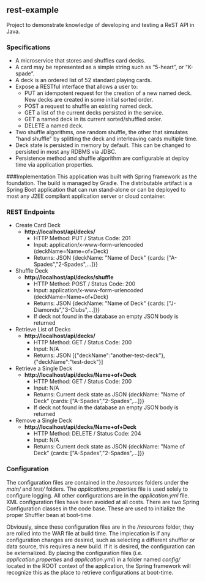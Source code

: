 ## rest-example  #
Project to demonstrate knowledge of developing and testing a ReST API in Java.

### Specifications
- A microservice that stores and shuffles card decks.
- A card may be represented as a simple string such as “5-heart”, or “K-spade”.
- A deck is an ordered list of 52 standard playing cards.
- Expose a RESTful interface that allows a user to:
	- PUT an idempotent request for the creation of a new named deck.  New decks are created in some initial sorted order.
	- POST a request to shuffle an existing named deck.
	- GET a list of the current decks persisted in the service.
	- GET a named deck in its current sorted/shuffled order.
	- DELETE a named deck.
- Two shuffle algorithms, one random shuffle, the other that simulates "hand shuffle" by splitting the deck and interleaving cards multiple time.
- Deck state is persisted in memory by default. This can be changed to persisted in most any RDBMS via JDBC.
- Persistence method and shuffle algorithm are configurable at deploy time via application properties.  

###Implementation
This application was built with Spring framework as the foundation. The build is managed by Gradle. The distributable artifact is a Spring Boot application that can run stand-alone or can be deployed to most any J2EE compliant application server or cloud container.

### REST Endpoints

- Create Card Deck 
	- **http://localhost/api/decks/**		
		- HTTP Method: PUT / Status Code: 201
		- Input: application/x-www-form-urlencoded (deckName=Name+of+Deck)
		- Returns: JSON {deckName: "Name of Deck" {cards: ["A-Spades","2-Spades",...]}}
- Shuffle Deck
	- **http://localhost/api/decks/shuffle**  
		- HTTP Method: POST / Status Code: 200
		- Input: application/x-www-form-urlencoded (deckName=Name+of+Deck)
		- Returns: JSON {deckName: "Name of Deck" {cards: ["J-Diamonds","3-Clubs",...]}}
		- If deck not found in the database an empty JSON body is returned 
- Retrieve List of Decks
	- **http://localhost/api/decks/**		
		- HTTP Method: GET / Status Code: 200
		- Input: N/A
		- Returns: JSON [{"deckName":"another-test-deck"},{"deckName":"test-deck"}]
- Retrieve a Single Deck
	- **http://localhost/api/decks/Name+of+Deck**		
		- HTTP Method: GET / Status Code: 200
		- Input: N/A
		- Returns: Current deck state as JSON {deckName: "Name of Deck" {cards: ["A-Spades","2-Spades",...]}}
		- If deck not found in the database an empty JSON body is returned 
- Remove a Single Deck
	- **http://localhost/api/decks/Name+of+Deck**		
		- HTTP Method: DELETE / Status Code: 204
		- Input: N/A
		- Returns: Current deck state as JSON {deckName: "Name of Deck" {cards: ["A-Spades","2-Spades",...]}}

### Configuration
The configuration files are contained in the */resources* folders under the *main/* and *test/* folders. The *applications.properties* file is used solely to  configure logging. All other configurations are in the *application.yml* file. XML configuration files have been avoided at all costs. There are two Spring Configuration classes in the code base. These are used to initialize the proper Shuffler bean at boot-time.

Obviously, since these configuration files are in the */resources* folder, they are rolled into the WAR file at build time. The implecation is if any configuration changes are desired, such as selecting a different shuffler or data source, this requires a new build. If it is desired, the configuration can be externalized. By placing the configuration files (i.e. *application.properties* and *application.yml*) in a folder named *config/* located in the ROOT context of the application, the Spring framework will recognize this as the place to retrieve configurations at boot-time.
